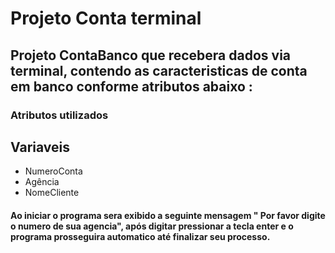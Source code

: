 #  Projeto Conta terminal 

 ## Projeto ContaBanco que recebera dados via terminal, contendo as caracteristicas de conta em banco conforme atributos abaixo :

###  Atributos utilizados        


## Variaveis
* NumeroConta
* Agência
* NomeCliente

#### Ao iniciar o programa sera exibido a seguinte mensagem " Por favor digite o numero de sua agencia", após digitar pressionar a tecla enter e o programa prosseguira automatico até finalizar seu processo.
